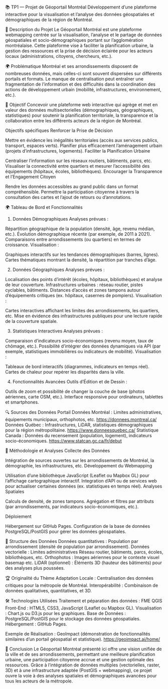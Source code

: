 📚 TP1 — Projet de Géoportail Montréal
Développement d’une plateforme interactive pour la visualisation et l’analyse des données géospatiales et démographiques de la région de Montréal.

📝 Description du Projet
Le Géoportail Montréal est une plateforme webmapping centrée sur la visualisation, l’analyse et le partage de données géospatiales et socio-démographiques portant sur l’agglomération montréalaise. Cette plateforme vise à faciliter la planification urbaine, la gestion des ressources et la prise de décision éclairée pour les acteurs locaux (administrations, citoyens, chercheurs, etc.).

🌍 Problématique
Montréal et ses arrondissements disposent de nombreuses données, mais celles-ci sont souvent dispersées sur différents portails et formats. Le manque de centralisation peut entraîner une fragmentation de l’information et des difficultés dans la coordination des actions de développement urbain (mobilité, infrastructures, environnement, etc.).

🎯 Objectif
Concevoir une plateforme web interactive qui agrège et met en valeur des données multisectorielles (démographiques, géographiques, statistiques) pour soutenir la planification territoriale, la transparence et la collaboration entre les différents acteurs de la région de Montréal.

Objectifs spécifiques
Renforcer la Prise de Décision

Mettre en évidence les inégalités territoriales (accès aux services publics, transport, espaces verts).
Planifier plus efficacement l’aménagement urbain (projets d’infrastructures, logements).
Faciliter la Planification Urbaine

Centraliser l’information sur les réseaux routiers, bâtiments, parcs, etc.
Visualiser la connectivité entre quartiers et mesurer l’accessibilité des équipements (hôpitaux, écoles, bibliothèques).
Encourager la Transparence et l’Engagement Citoyen

Rendre les données accessibles au grand public dans un format compréhensible.
Permettre la participation citoyenne à travers la consultation des cartes et l’ajout de retours ou d’annotations.

🌍 Tableau de Bord et Fonctionnalités
1. Données Démographiques
Analyses prévues :

Répartition géographique de la population (densité, âge, revenu médian, etc.).
Évolution démographique récente (par exemple, de 2011 à 2021).
Comparaisons entre arrondissements (ou quartiers) en termes de croissance.
Visualisation :

Graphiques interactifs sur les tendances démographiques (barres, lignes).
Cartes thématiques montrant la densité, la répartition par tranches d’âge.

2. Données Géographiques
Analyses prévues :

Localisation des points d’intérêt (écoles, hôpitaux, bibliothèques) et analyse de leur couverture.
Infrastructures urbaines : réseau routier, pistes cyclables, bâtiments.
Distances d’accès et zones tampons autour d’équipements critiques (ex. hôpitaux, casernes de pompiers).
Visualisation :

Cartes interactives affichant les limites des arrondissements, les quartiers, etc.
Mise en évidence des infrastructures publiques pour une lecture rapide de la couverture spatiale.

3. Statistiques Interactives
Analyses prévues :

Comparaison d’indicateurs socio-économiques (revenu moyen, taux de chômage, etc.).
Possibilité d’intégrer des données dynamiques via API (par exemple, statistiques immobilières ou indicateurs de mobilité).
Visualisation :

Tableaux de bord interactifs (diagrammes, indicateurs en temps réel).
Cartes de chaleur pour repérer les disparités dans la ville.

4. Fonctionnalités Avancées
Outils d’Édition et de Dessin :

Outils de zoom et possibilité de changer la couche de base (photos aériennes, carte OSM, etc.).
Interface responsive pour ordinateurs, tablettes et smartphones.


🔍 Sources des Données
Portail Données Montréal : Limites administratives, équipements municipaux, orthophotos, etc. https://donnees.montreal.ca/
Données Québec : Infrastructures, LiDAR, statistiques démographiques pour la région métropolitaine. https://www.donneesquebec.ca/
Statistique Canada : Données du recensement (population, logement), indicateurs socio-économiques. https://www.statcan.gc.ca/fr/debut




🚀 Méthodologie et Analyses
Collecte des Données

Intégration de sources ouvertes sur les arrondissements de Montréal, la démographie, les infrastructures, etc.
Développement du Webmapping

Utilisation d’une bibliothèque JavaScript (Leaflet ou Mapbox GL) pour l’affichage cartographique interactif.
Integration d’API ou de services web pour actualiser certaines données (ex. statistiques en temps réel).
Analyses Spatiales

Calculs de densité, de zones tampons.
Agrégation et filtres par attributs (par arrondissements, par indicateurs socio-économiques, etc.).

Déploiement

Hébergement sur GitHub Pages.
Configuration de la base de données PostgreSQL/PostGIS pour gérer les données géospatiales.


📂 Structure des Données
Données quantitatives : Population par arrondissement (densité de population par arrondissement).
Données vectorielle : Limites administratives Réseau routier, bâtiments, parcs, écoles, bibliothèques, etc.
Orthophotos : Images aériennes pour le contexte visuel basemap etc.
LiDAR (optionnel) : Éléments 3D (hauteur des bâtiments) pour des analyses plus poussées.

🏆 Originalité du Thème
Adaptation Locale : Centralisation des données critiques pour la métropole de Montréal.
Interopérabilité : Combinaison de données qualitatives, quantitatives, et 3D.


🛠️ Technologies Utilisées
Traitement et péparation des données : FME QGIS
Front-End : HTML5, CSS3, JavaScript (Leaflet ou Mapbox GL).
Visualisation : Chart.js ou D3.js pour les graphiques.
Base de Données : PostgreSQL/PostGIS pour le stockage des données géospatiales.
Hébergement : GitHub Pages.

Exemple de Réalisation : GeoImpact (démonstration de fonctionnalités similaires d’un portail géospatial et statistique).  https://geoimpact.ai/home/

🌟 Conclusion
Le Géoportail Montréal présenté ici offre une vision unifiée de la ville et de ses arrondissements, permettant une meilleure planification urbaine, une participation citoyenne accrue et une gestion optimale des ressources. Grâce à l’intégration de données multiples (vectorielles, raster, 3D) et à une infrastructure adaptée (PostGIS + webmapping), ce projet ouvre la voie à des analyses spatiales et démographiques avancées pour tous les acteurs de la métropole.
